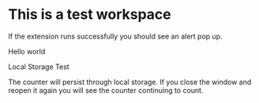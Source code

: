 ---
---

# This is a test workspace

If the extension runs successfully you should see an alert pop up.

<article contenteditable="">
Hello world

<p is="word-count"></p>

</article>

<todo-list>

</todo-list>

<my-element>
<p>Local Storage Test</p>
The counter will persist through local storage. If you close the window and reopen it again you will see the
counter continuing to count.
</my-element>

<img-carousel>
  <lightbox-image src="../../../../Notes/01%20ATTACHMENTS/Chart%20Thu%20Dec%2008%202022%201.png"></lightbox-image>
  <lightbox-image src="../../../../Notes/01%20ATTACHMENTS/Chart%20Thu%20Dec%2008%202022.png"></lightbox-image>
</img-carousel>
